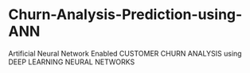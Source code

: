 # Churn-Analysis-Prediction-using-ANN
Artificial Neural Network Enabled CUSTOMER CHURN ANALYSIS using DEEP LEARNING NEURAL NETWORKS

